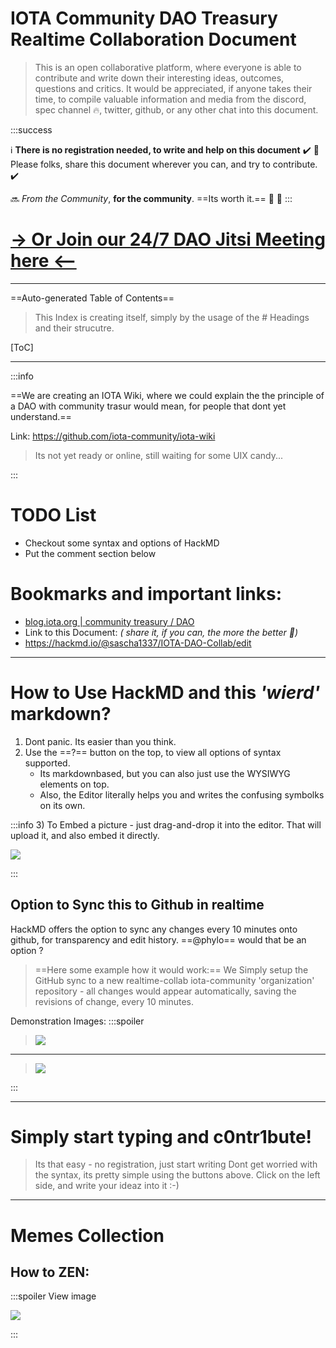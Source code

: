 # IOTA Community DAO Treasury Realtime Collaboration Document

> This is an open collaborative platform, where everyone is able to contribute and write down their interesting ideas, outcomes, questions and critics. It would be appreciated, if anyone takes their time, to compile valuable information and media from the discord, spec channel :fire:, twitter, github, or any other chat into this document. 


:::success

:information_source: **There is no registration needed, to write and help on this document** :heavy_check_mark: 
:pray: Please folks, share this document wherever you can, and try to contribute. :heavy_check_mark: 

:soon: *From the Community*, **for the community**. ==Its worth it.== :diamond_shape_with_a_dot_inside: :butterfly: 
:::


# [-> Or Join our 24/7 DAO Jitsi Meeting here <--](https://meet.jit.si/IOTA-DAO-Collab)
---

==Auto-generated Table of Contents==
> This Index is creating itself, simply by the usage of the # Headings and their strucutre.

[ToC]

---

:::info

==We are creating an IOTA Wiki, where we could explain the the principle of a DAO with community trasur would mean, for people that dont yet understand.==

Link: https://github.com/iota-community/iota-wiki
> Its not yet ready or online, still waiting for some UIX candy...
 
:::



# TODO List
- Checkout some syntax and options of HackMD
- Put the comment section below

# Bookmarks and important links:

- [blog.iota.org | community treasury / DAO](https://blog.iota.org/iota-community-treasury-and-genesis-validation/)
- Link to this Document: *( share it, if you can, the more the better :rocket:)*
- https://hackmd.io/@sascha1337/IOTA-DAO-Collab/edit

------



# How to Use HackMD and this *'wierd'* markdown?

1) Dont panic. Its easier than you think.
2) Use the ==?== button on the top, to view all options of syntax supported. 
    - Its markdownbased, but you can also just use the WYSIWYG elements on top.
    - Also, the Editor literally helps you and writes the confusing symbolks on its own.

:::info
3) To Embed a picture - just drag-and-drop it into the editor. That will upload it, and also embed it directly.

![](https://i.imgur.com/AgqPvZY.png)

:::

## Option to Sync this to Github in realtime

HackMD offers the option to sync any changes every 10 minutes onto github, for transparency and edit history. ==@phylo== would that be an option ?  

> ==Here some example how it would work:==
> We Simply setup the GitHub sync to a new realtime-collab iota-community 'organization' repository - all changes would appear automatically, saving the revisions of change, every 10 minutes.

Demonstration Images:
:::spoiler
> ![](https://i.imgur.com/U1QCVcv.png)
---
> ![](https://i.imgur.com/DmSmBIu.png)


:::

----
# Simply start typing and c0ntr1bute! 
> Its that easy - no registration, just start writing
> Dont get worried with the syntax, its pretty simple using the buttons above.
> Click on the left side, and write your ideaz into it :-)

----

<!--
:::spoiler Open the embedded Jitsi Meeting <-----


> Sadly, embedding seems not working.
> So people simply click the jitsi link.

 <iframe allow="camera; microphone; fullscreen; display-capture; autoplay;" src="https://meet.jit.si/IOTA-DAO-Collab" style="height:600px; width: 100%; border: 0px;"></iframe>


:::

-->
# Memes Collection
## How to ZEN: 

:::spoiler View image

![](https://i.imgur.com/xXF0fuz.jpg)


:::
